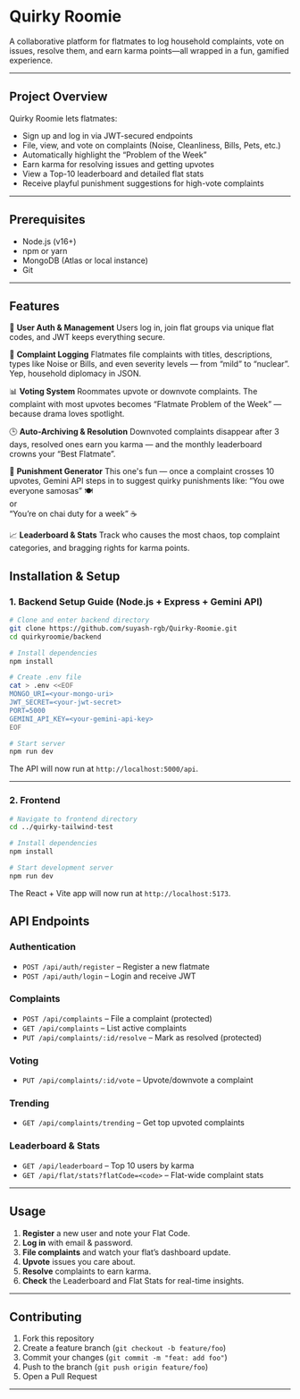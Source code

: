 # Quirky Roomie

A collaborative platform for flatmates to log household complaints, vote on issues, resolve them, and earn karma points—all wrapped in a fun, gamified experience.

---

## Project Overview

Quirky Roomie lets flatmates:

- Sign up and log in via JWT-secured endpoints  
- File, view, and vote on complaints (Noise, Cleanliness, Bills, Pets, etc.)  
- Automatically highlight the “Problem of the Week”  
- Earn karma for resolving issues and getting upvotes  
- View a Top-10 leaderboard and detailed flat stats  
- Receive playful punishment suggestions for high-vote complaints  

---

## Prerequisites

- Node.js (v16+)  
- npm or yarn  
- MongoDB (Atlas or local instance)  
- Git  

---

## Features
👥 **User Auth & Management**
Users log in, join flat groups via unique flat codes, and JWT keeps everything secure.

📝 **Complaint Logging**
Flatmates file complaints with titles, descriptions, types like Noise or Bills, and even severity levels — from “mild” to “nuclear”. Yep, household diplomacy in JSON.

📊 **Voting System**
Roommates upvote or downvote complaints. The complaint with most upvotes becomes “Flatmate Problem of the Week” — because drama loves spotlight.

🕒 **Auto-Archiving & Resolution**
Downvoted complaints disappear after 3 days, resolved ones earn you karma — and the monthly leaderboard crowns your “Best Flatmate”.

🎯 **Punishment Generator**
This one's fun — once a complaint crosses 10 upvotes, Gemini API steps in to suggest quirky punishments like:
“You owe everyone samosas” 🍽️  
or  
“You’re on chai duty for a week” ☕

📈 **Leaderboard & Stats**
Track who causes the most chaos, top complaint categories, and bragging rights for karma points.


## Installation & Setup

### 1. Backend Setup Guide (Node.js + Express + Gemini API)

```bash
# Clone and enter backend directory
git clone https://github.com/suyash-rgb/Quirky-Roomie.git
cd quirkyroomie/backend

# Install dependencies
npm install

# Create .env file
cat > .env <<EOF
MONGO_URI=<your-mongo-uri>
JWT_SECRET=<your-jwt-secret>
PORT=5000
GEMINI_API_KEY=<your-gemini-api-key>
EOF

# Start server
npm run dev
```

The API will now run at `http://localhost:5000/api`.

---

### 2. Frontend

```bash
# Navigate to frontend directory
cd ../quirky-tailwind-test

# Install dependencies
npm install

# Start development server
npm run dev
```

The React + Vite app will now run at `http://localhost:5173`.



## API Endpoints

### Authentication  
- `POST /api/auth/register` – Register a new flatmate  
- `POST /api/auth/login` – Login and receive JWT  

### Complaints  
- `POST /api/complaints` – File a complaint (protected)  
- `GET /api/complaints` – List active complaints  
- `PUT /api/complaints/:id/resolve` – Mark as resolved (protected)  

### Voting  
- `PUT /api/complaints/:id/vote` – Upvote/downvote a complaint  

### Trending  
- `GET /api/complaints/trending` – Get top upvoted complaints  

### Leaderboard & Stats  
- `GET /api/leaderboard` – Top 10 users by karma  
- `GET /api/flat/stats?flatCode=<code>` – Flat-wide complaint stats  

---

## Usage

1. **Register** a new user and note your Flat Code.  
2. **Log in** with email & password.  
3. **File complaints** and watch your flat’s dashboard update.  
4. **Upvote** issues you care about.  
5. **Resolve** complaints to earn karma.  
6. **Check** the Leaderboard and Flat Stats for real-time insights.

---

## Contributing

1. Fork this repository  
2. Create a feature branch (`git checkout -b feature/foo`)  
3. Commit your changes (`git commit -m "feat: add foo"`)  
4. Push to the branch (`git push origin feature/foo`)  
5. Open a Pull Request  

---

